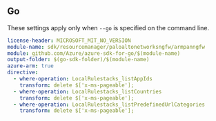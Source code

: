 ## Go

These settings apply only when `--go` is specified on the command line.

``` yaml $(go) && $(track2)
license-header: MICROSOFT_MIT_NO_VERSION
module-name: sdk/resourcemanager/paloaltonetworksngfw/armpanngfw
module: github.com/Azure/azure-sdk-for-go/$(module-name)
output-folder: $(go-sdk-folder)/$(module-name)
azure-arm: true
directive:
  - where-operation: LocalRulestacks_listAppIds
    transform: delete $['x-ms-pageable'];
  - where-operation: LocalRulestacks_listCountries
    transform: delete $['x-ms-pageable'];
  - where-operation: LocalRulestacks_listPredefinedUrlCategories
    transform: delete $['x-ms-pageable'];
```

